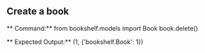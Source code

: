 ## Create a book
** Command:**
from bookshelf.models import Book
book.delete()

** Expected Output:**
(1, {'bookshelf.Book': 1})
